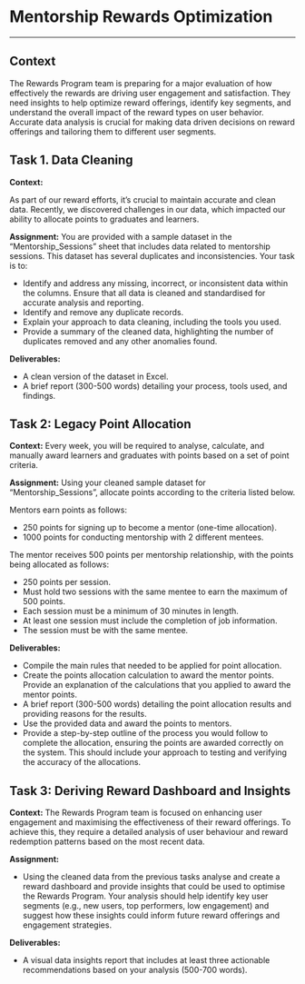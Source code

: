 # Mentorship Rewards Optimization
---

## Context
The Rewards Program team is preparing for a major evaluation of how effectively the rewards are driving user engagement and satisfaction. They need insights to help optimize reward offerings, identify key segments, and understand the overall impact of the reward types on user behavior. Accurate data analysis is crucial for making data driven decisions on reward offerings and tailoring them to different user segments.

## Task 1. Data Cleaning

**Context:**

As part of our reward efforts, it’s crucial to maintain accurate and clean data. Recently, we discovered challenges in our data, which impacted our ability to allocate points to graduates and learners.

**Assignment:** You are provided with a sample dataset in the “Mentorship_Sessions” sheet that includes data related to mentorship sessions. This dataset has several duplicates and inconsistencies. Your task is to:

- Identify and address any missing, incorrect, or inconsistent data within the columns. Ensure that all data is cleaned and standardised for accurate analysis and reporting.
- Identify and remove any duplicate records.
- Explain your approach to data cleaning, including the tools you used.
- Provide a summary of the cleaned data, highlighting the number of duplicates removed and any other anomalies found.

**Deliverables:**

- A clean version of the dataset in Excel.
- A brief report (300-500 words) detailing your process, tools used, and findings.

## Task 2: Legacy Point Allocation

**Context:**
Every week, you will be required to analyse, calculate, and manually award learners and graduates with points based on a set of point criteria.

**Assignment:**
Using your cleaned sample dataset for “Mentorship_Sessions”, allocate points according to the criteria listed below. 

Mentors earn points as follows:
- 250 points for signing up to become a mentor (one-time allocation).
- 1000 points for conducting mentorship with 2 different mentees.

The mentor receives 500 points per mentorship relationship, with the points being allocated as follows:
- 250 points per session.
- Must hold two sessions with the same mentee to earn the maximum of 500 points.
- Each session must be a minimum of 30 minutes in length.
- At least one session must include the completion of job information.
- The session must be with the same mentee.

**Deliverables:**
- Compile the main rules that needed to be applied for point allocation.
- Create the points allocation calculation to award the mentor points. Provide an explanation of the calculations that you applied to award the mentor points.
- A brief report (300-500 words) detailing the point allocation results and providing reasons for the results.
- Use the provided data and award the points to mentors.
- Provide a step-by-step outline of the process you would follow to complete the allocation, ensuring the points are awarded correctly on the system. This should include your approach to testing and verifying the accuracy of the allocations.

## Task 3:  Deriving Reward Dashboard and Insights

**Context:**
The Rewards Program team is focused on enhancing user engagement and maximising the effectiveness of their reward offerings. To achieve this, they require a detailed analysis of user behaviour and reward redemption patterns based on the most recent data.

**Assignment:**
- Using the cleaned data from the previous tasks analyse and create a reward dashboard and provide insights that could be used to optimise the Rewards Program. Your analysis should help identify key user segments (e.g., new users, top performers, low engagement) and suggest how these insights could inform future reward offerings and engagement strategies.

**Deliverables:**
- A visual data insights report that includes at least three actionable recommendations based on your analysis (500-700 words).
